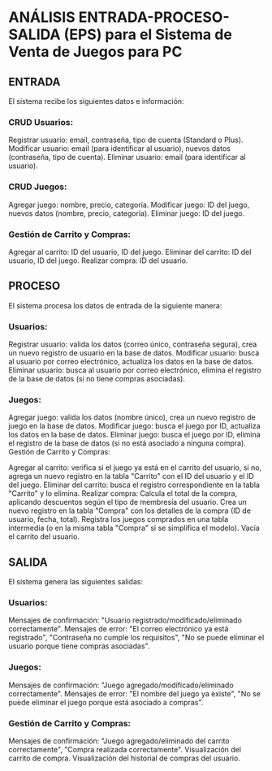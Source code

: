 # ANÁLISIS ENTRADA-PROCESO-SALIDA (EPS) para el Sistema de Venta de Juegos para PC


## ENTRADA

El sistema recibe los siguientes datos e información:

### CRUD Usuarios:

Registrar usuario: email, contraseña, tipo de cuenta (Standard o Plus).
Modificar usuario: email (para identificar al usuario), nuevos datos (contraseña, tipo de cuenta).
Eliminar usuario: email (para identificar al usuario).

### CRUD Juegos:

Agregar juego: nombre, precio, categoría.
Modificar juego: ID del juego, nuevos datos (nombre, precio, categoría).
Eliminar juego: ID del juego.


### Gestión de Carrito y Compras:

Agregar al carrito: ID del usuario, ID del juego.
Eliminar del carrito: ID del usuario, ID del juego.
Realizar compra: ID del usuario.


## PROCESO

El sistema procesa los datos de entrada de la siguiente manera:

### Usuarios:

Registrar usuario: valida los datos (correo único, contraseña segura), crea un nuevo registro de usuario en la base de datos.
Modificar usuario: busca al usuario por correo electrónico, actualiza los datos en la base de datos.
Eliminar usuario: busca al usuario por correo electrónico, elimina el registro de la base de datos (si no tiene compras asociadas).

### Juegos:

Agregar juego: valida los datos (nombre único), crea un nuevo registro de juego en la base de datos.
Modificar juego: busca el juego por ID, actualiza los datos en la base de datos.
Eliminar juego: busca el juego por ID, elimina el registro de la base de datos (si no está asociado a ninguna compra).
Gestión de Carrito y Compras:

Agregar al carrito: verifica si el juego ya está en el carrito del usuario, si no, agrega un nuevo registro en la tabla "Carrito" con el ID del usuario y el ID del juego.
Eliminar del carrito: busca el registro correspondiente en la tabla "Carrito" y lo elimina.
Realizar compra:
Calcula el total de la compra, aplicando descuentos según el tipo de membresía del usuario.
Crea un nuevo registro en la tabla "Compra" con los detalles de la compra (ID de usuario, fecha, total).
Registra los juegos comprados en una tabla intermedia (o en la misma tabla "Compra" si se simplifica el modelo).
Vacía el carrito del usuario.

## SALIDA

El sistema genera las siguientes salidas:

### Usuarios:

Mensajes de confirmación: "Usuario registrado/modificado/eliminado correctamente".
Mensajes de error: "El correo electrónico ya está registrado", "Contraseña no cumple los requisitos", "No se puede eliminar el usuario porque tiene compras asociadas".

### Juegos:

Mensajes de confirmación: "Juego agregado/modificado/eliminado correctamente".
Mensajes de error: "El nombre del juego ya existe", "No se puede eliminar el juego porque está asociado a compras".

### Gestión de Carrito y Compras:

Mensajes de confirmación: "Juego agregado/eliminado del carrito correctamente", "Compra realizada correctamente".
Visualización del carrito de compra.
Visualización del historial de compras del usuario.